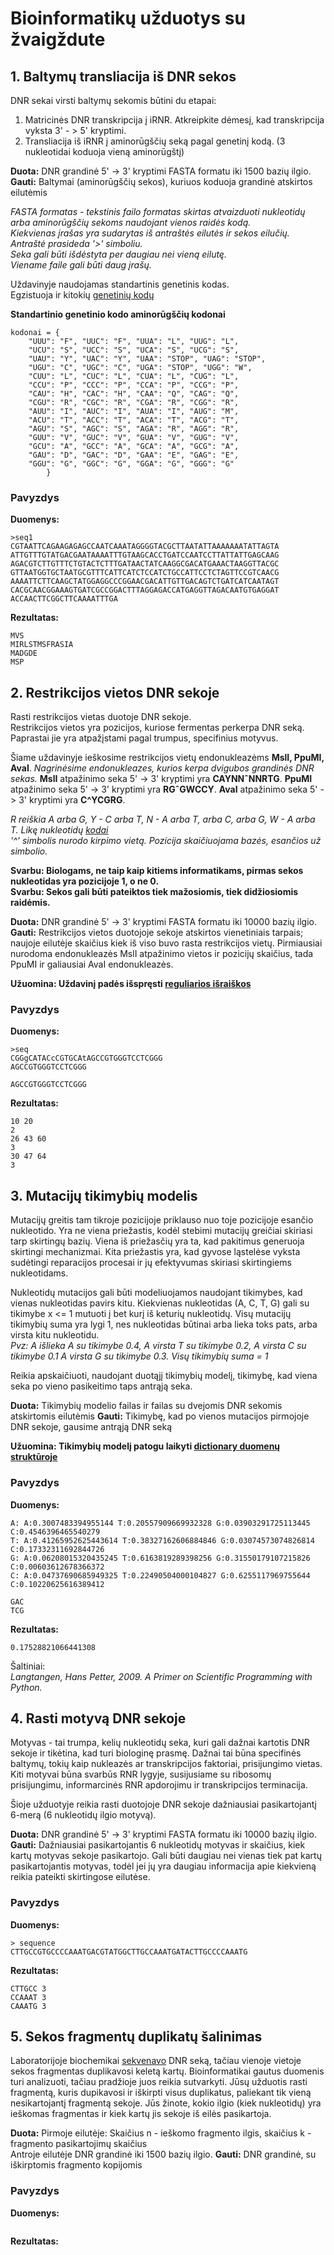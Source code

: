 # Bioinformatikų užduotys su žvaigždute

## 1. Baltymų transliacija iš DNR sekos

DNR sekai virsti baltymų sekomis būtini du etapai:
1. Matricinės DNR transkripcija į iRNR. Atkreipkite dėmesį, kad transkripcija vyksta 3' - > 5' kryptimi.
2. Transliacija iš iRNR į aminorūgščių seką pagal genetinį kodą. (3 nukleotidai koduoja vieną aminorūgštį)

  
**Duota:** DNR grandinė 5' -> 3' kryptimi FASTA formatu iki 1500 bazių ilgio.  
**Gauti:** Baltymai (aminorūgščių sekos), kuriuos koduoja grandinė atskirtos eilutėmis  

*FASTA formatas - tekstinis failo formatas skirtas atvaizduoti nukleotidų arba aminorūgščių sekoms naudojant vienos raidės kodą.  
Kiekvienas įrašas yra sudarytas iš antraštės eilutės ir sekos eilučių.  
Antraštė prasideda '>' simboliu.   
Seka gali būti išdėstyta per daugiau nei vieną eilutę.   
Viename faile gali būti daug įrašų.*  

    
Uždavinyje naudojamas standartinis genetinis kodas.  
Egzistuoja ir kitokių [genetinių kodų](https://www.ncbi.nlm.nih.gov/Taxonomy/Utils/wprintgc.cgi)

**Standartinio genetinio kodo aminorūgščių kodonai**
```Python3
kodonai = {
	"UUU": "F", "UUC": "F", "UUA": "L", "UUG": "L",
	"UCU": "S", "UCC": "S", "UCA": "S", "UCG": "S",
	"UAU": "Y", "UAC": "Y", "UAA": "STOP", "UAG": "STOP",
	"UGU": "C", "UGC": "C", "UGA": "STOP", "UGG": "W",
	"CUU": "L", "CUC": "L", "CUA": "L", "CUG": "L",
	"CCU": "P", "CCC": "P", "CCA": "P", "CCG": "P",
	"CAU": "H", "CAC": "H", "CAA": "Q", "CAG": "Q",
	"CGU": "R", "CGC": "R", "CGA": "R", "CGG": "R",
	"AUU": "I", "AUC": "I", "AUA": "I", "AUG": "M",
	"ACU": "T", "ACC": "T", "ACA": "T", "ACG": "T",
	"AGU": "S", "AGC": "S", "AGA": "R", "AGG": "R",
	"GUU": "V", "GUC": "V", "GUA": "V", "GUG": "V",
	"GCU": "A", "GCC": "A", "GCA": "A", "GCG": "A",
	"GAU": "D", "GAC": "D", "GAA": "E", "GAG": "E",
	"GGU": "G", "GGC": "G", "GGA": "G", "GGG": "G"
	    }
```

  
### Pavyzdys

**Duomenys:**
```FASTA
>seq1 
CGTAATTCAGAAGAGAGCCAATCAAATAGGGGTACGCTTAATATTAAAAAAATATTAGTA
ATTGTTTGTATGACGAATAAAATTTGTAAGCACCTGATCCAATCCTTATTATTGAGCAAG
AGACGTCTTGTTTCTGTACTCTTTGATAACTATCAAGGCGACATGAAACTAAGGTTACGC
GTTAATGGTGCTAATGCGTTTCATTCATCTCCATCTGCCATTCCTCTAGTTCCGTCAACG
AAAATTCTTCAAGCTATGGAGGCCCGGAACGACATTGTTGACAGTCTGATCATCAATAGT
CACGCAACGGAAAGTGATCGCCGGACTTTAGGAGACCATGAGGTTAGACAATGTGAGGAT
ACCAACTTCGGCTTCAAAATTTGA
```
**Rezultatas:**
```
MVS
MIRLSTMSFRASIA
MADGDE
MSP
```


     
## 2. Restrikcijos vietos DNR sekoje

Rasti restrikcijos vietas duotoje DNR sekoje.  
Restrikcijos vietos yra pozicijos, kuriose fermentas perkerpa DNR seką. Paprastai jie yra atpažįstami pagal trumpus, specifinius motyvus.

Šiame uždavinyje ieškosime restrikcijos vietų endonukleazėms **MslI, PpuMI, AvaI**.
*Nagrinėsime endonukleazes, kurios kerpa dvigubos grandinės DNR sekas.*
**MslI** atpažinimo seka 5' -> 3' kryptimi yra **CAYNNˆNNRTG**.
**PpuMI** atpažinimo seka 5' -> 3' kryptimi yra **RGˆGWCCY**.
**AvaI** atpažinimo seka 5' -> 3' kryptimi yra **C^YCGRG**.    

*R reiškia A arba G, Y - C arba T, N - A arba T, arba C, arba G, W - A arba T.
Likę nukleotidų [kodai](https://www.neb.com/tools-and-resources/usage-guidelines/single-letter-codes)*  
*'^' simbolis nurodo kirpimo vietą. Pozicija skaičiuojama bazės, esančios už simbolio.*    

**Svarbu: Biologams, ne taip kaip kitiems informatikams, pirmas sekos nukleotidas yra pozicijoje 1, o ne 0.**     
**Svarbu: Sekos gali būti pateiktos tiek mažosiomis, tiek didžiosiomis raidėmis.**

**Duota:** DNR grandinė 5' -> 3' kryptimi FASTA formatu iki 10000 bazių ilgio.  
**Gauti:** Restrikcijos vietos duotojoje sekoje atskirtos vienetiniais tarpais; naujoje eilutėje skaičius kiek iš viso buvo rasta restrikcijos vietų. Pirmiausiai nurodoma endonukleazės MslI atpažinimo vietos ir pozicijų skaičius, tada PpuMI ir galiausiai AvaI endonukleazės.

**Užuomina: Uždavinį padės išspręsti [reguliarios išraiškos](https://docs.python.org/3/library/re.html)**

### Pavyzdys  


**Duomenys:**
```FASTA
>seq
CGGgCATACcCGTGCAtAGCCGTGGGTCCTCGGG
AGCCGTGGGTCCTCGGG

AGCCGTGGGTCCTCGGG
```
**Rezultatas:**
```
10 20 
2
26 43 60
3
30 47 64
3

```

    

## 3. Mutacijų tikimybių modelis

Mutacijų greitis tam tikroje pozicijoje priklauso nuo toje pozicijoje esančio nukleotido. Yra ne viena priežastis, kodėl stebimi mutacijų greičiai skiriasi tarp skirtingų bazių. Viena iš priežasčių yra ta, kad pakitimus generuoja skirtingi mechanizmai. Kita priežastis yra, kad gyvose ląstelėse vyksta sudėtingi reparacijos procesai ir jų efektyvumas skiriasi skirtingiems nukleotidams.    

Nukleotidų mutacijos gali būti modeliuojamos naudojant tikimybes, kad vienas nukleotidas pavirs kitu. Kiekvienas nukleotidas (A, C, T, G) gali su tikimybe x <= 1 mutuoti į bet kurį iš keturių nukleotidų. Visų mutacijų tikimybių suma yra lygi 1, nes nukleotidas būtinai arba lieka toks pats, arba virsta kitu nukleotidu.  
*Pvz: A išlieka A su tikimybe 0.4, A virsta T su tikimybe 0.2, A virsta C su tikimybe 0.1 A virsta G su tikimybe 0.3. Visų tikimybių suma = 1*    

Reikia apskaičiuoti, naudojant duotąjį tikimybių modelį, tikimybę, kad viena seka po vieno pasikeitimo taps antrąją seka.


**Duota:** Tikimybių modelio failas ir failas su dvejomis DNR sekomis atskirtomis eilutėmis 
**Gauti:** Tikimybę, kad po vienos mutacijos pirmojoje DNR sekoje, gausime antrąją DNR seką  

**Užuomina: Tikimybių modelį patogu laikyti [dictionary duomenų struktūroje](https://docs.python.org/3/tutorial/datastructures.html)**

### Pavyzdys  


**Duomenys:**
```
A: A:0.3007483394955144 T:0.20557909669932328 G:0.03903291725113445 C:0.4546396465540279 
T: A:0.41265952625443614 T:0.38327162606884846 G:0.03074573074826814 C:0.17332311692844726 
G: A:0.06208015320435245 T:0.6163819289398256 G:0.31550179107215826 C:0.00603612678366372 
C: A:0.04737690685949325 T:0.22490504000104827 G:0.6255117969755644 C:0.10220625616389412 

```

```
GAC
TCG
```
**Rezultatas:**
```
0.17528821066441308
```


    
Šaltiniai:  
*Langtangen, Hans Petter, 2009. A Primer on Scientific Programming with Python.*

## 4. Rasti motyvą DNR sekoje

Motyvas - tai trumpa, kelių nukleotidų seka, kuri gali dažnai kartotis DNR sekoje ir tikėtina, kad turi biologinę prasmę. Dažnai tai būna specifinės baltymų, tokių kaip nukleazės ar transkripcijos faktoriai, prisijungimo vietas. Kiti motyvai būna svarbūs RNR lygyje, susijusiame su ribosomų prisijungimu, informarcinės RNR apdorojimu ir transkripcijos terminacija.    

Šioje užduotyje reikia rasti duotojoje DNR sekoje dažniausiai pasikartojantį 6-merą (6 nukleotidų ilgio motyvą).  

**Duota:** DNR grandinė 5' -> 3' kryptimi FASTA formatu iki 10000 bazių ilgio.
**Gauti:** Dažniausiai pasikartojantis 6 nukleotidų motyvas ir skaičius, kiek kartų motyvas sekoje pasikartojo. Gali būti daugiau nei vienas tiek pat kartų pasikartojantis motyvas, todėl jei jų yra daugiau informacija apie kiekvieną reikia pateikti skirtingose eilutėse.  


### Pavyzdys  

**Duomenys:**
```
> sequence
CTTGCCGTGCCCCAAATGACGTATGGCTTGCCAAATGATACTTGCCCCAAATG
```

**Rezultatas:**
```
CTTGCC 3
CCAAAT 3
CAAATG 3
```

## 5. Sekos fragmentų duplikatų šalinimas    

Laboratorijoje biochemikai [sekvenavo](https://en.wikipedia.org/wiki/DNA_sequencing) DNR seką, tačiau vienoje vietoje sekos fragmentas duplikavosi keletą kartų. Bioinformatikai gautus duomenis turi analizuoti, tačiau pradžioje juos reikia sutvarkyti. Jūsų užduotis rasti fragmentą, kuris dupikavosi ir iškirpti visus duplikatus, paliekant tik vieną nesikartojantį fragmentą sekoje. Jūs žinote, kokio ilgio (kiek nukleotidų) yra ieškomas fragmentas ir kiek kartų jis sekoje iš eilės pasikartoja.    

**Duota:** Pirmoje eilutėje: Skaičius n - ieškomo fragmento ilgis, skaičius k - fragmento pasikartojimų skaičius  
Antroje eilutėje DNR grandinė iki 1500 bazių ilgio.
**Gauti:** DNR grandinė, su iškirptomis fragmento kopijomis


### Pavyzdys  

**Duomenys:**
```

```

**Rezultatas:**
```

```

